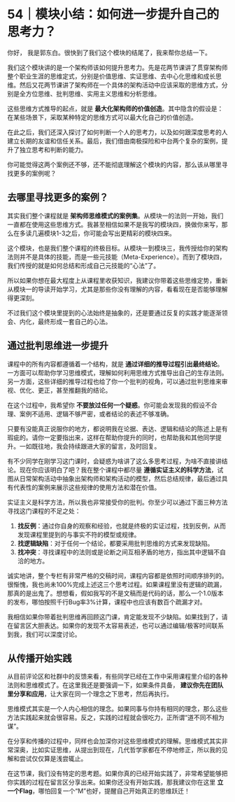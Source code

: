 # 54｜模块小结：如何进一步提升自己的思考力？
你好， 我是郭东白。很快到了我们这个模块的结尾了，我来帮你总结一下。

我们这个模块讲的是一个架构师该如何提升思考力。先是花两节课讲了贯穿架构师整个职业生涯的思维定式，分别是价值思维、实证思维、去中心化思维和成长思维。然后又花两节课讲了架构师在一个具体的架构活动中应该采取的思维方式，分别是全方位思维、批判思维、实用主义思维和分析思维。

这些思维方式推导的起点，就是 **最大化架构师的价值创造**。其中隐含的假设是：在某些场景下，采取某种特定的思维方式可以最大化自己的价值创造。

在此之后，我们还深入探讨了如何判断一个人的思考力，以及如何跟深度思考的人建立长期的友谊和信任关系。最后，我们借由南极探险和中台两个复杂的案例，提升了独立思考和判断的能力。

你可能觉得这两个案例还不够，还不能彻底理解这个模块的内容，那么该从哪里寻找更多的案例呢？

## 去哪里寻找更多的案例？

其实我们整个课程就是 **架构师思维模式的案例集**。从模块一的法则一开始，我们一直都在使用这些思维方式。我甚至相信如果不是我写的模块四，换做你来写，那么在多读几遍模块1-3之后，你可能会写出更精彩的模块四来。

这个模块，也是我们整个课程的终极目标。从模块一到模块三，我传授给你的架构法则并不是具体的技能，而是一些元技能（Meta-Experience）。而到了模块四，我们传授的就是如何总结和形成自己元技能的“心法”了。

所以如果你想在最大程度上从课程里收获知识，我建议你带着这些思维定势，重新从模块一的导读开始学习，尤其是那些你没有理解的内容，看看现在是否能够理解得更深刻。

不过我们这个模块里提到的心法始终是抽象的，还是要通过反复的实践才能逐渐领会、内化，最终形成一套自己的心法。

## 通过批判思维进一步提升

课程中的所有内容都遵循着一个结构，就是 **通过详细的推导过程引出最终结论**。一方面可以帮助你学习思维模式，理解如何利用思维方式推导出自己的生存法则。另一方面，这些详细的推导过程也给了你一个批判的视角，可以通过批判思维来审视、优化、更正，甚至推翻我的结论。

在这个过程中，我希望你 **不要放过任何一个疑惑**。你可能会发现我的假设不合理、案例不适用、逻辑不够严密，或者结论的表述不够准确。

只要有没能真正说服你的地方，都说明我在论据、表达、逻辑和结论的陈述上是有瑕疵的。请你一定要指出来，这样在帮助你提升的同时，也帮助我和其他同学提升。一如既往地，我会持续跟进大家的留言，及时回复。

有不少同学在刚学习这门课时，会疑惑为啥讲了这么多思考过程，为啥不直接讲结论。现在你应该明白了吧？我在整个课程中都尽量 **遵循实证主义的科学方法**，试图从日常架构活动中抽象出架构师和架构活动的模型，然后总结规律，最后通过具有代表性的案例来展示这些规律的使用方法和潜在价值。

实证主义是科学方法，所以我也非常接受你的批判。你至少可以通过下面三种方法寻找这门课程的不足之处：

1. **找反例**：通过你自身的观察和经验，也就是终极的实证过程，找到反例，从而发现课程里提到的与事实不符的模型或规律。
2. **找逻辑缺陷**：对于任何一个结论，都要采用批判思维的方式来发现缺陷。
3. **找冲突**：寻找课程中的法则或是论断之间互相矛盾的地方，指出其中逻辑不自洽的地方。

诚实地讲，整个专栏有非常严格的交稿时间，课程内容都是依照时间顺序排列的。很惭愧，我也尚未100%完成上述这三个思考过程。如果课程里没有逻辑的疏漏，那真的是出鬼了。想想看，假如我写的不是文稿而是代码的话，那么一个1.0版本的发布，哪怕按照千行Bug率3%计算，课程中也应该有数百个疏漏才对。

我相信如果你带着批判思维再回顾这门课，肯定能发现不少缺陷。如果找到了，请在留言区大胆表达。如果你的发现不太容易表述，也可以通过编辑/极客时间联系到我，我们可以深度讨论。

## 从传播开始实践

从目前评论区和社群中的反馈来看，有些同学已经在工作中采用课程里介绍的各种法则和思维模式了。在这里我还是要强调一下，如果条件具备， **建议你先在团队里分享和应用**，让大家在同一个理念之下思考，然后再执行。

思维模式其实是一个人内心相信的理念。如果同事与你持有相同的理念，那么这些方法实践起来就会很容易。反之，实践的过程就会很吃力，正所谓“道不同不相为谋”。

在分享和传播的过程中，同样也会加深你对这些思维模式的理解。思维模式其实非常深奥，比如实证思维，从提出到现在，几代哲学家都在不停地修正，所以我的见解和尝试仅仅算是浅尝辄止。

在这节课，我们没有特定的思考题。如果你真的已经开始实践了，非常希望能够把你实践的过程在留言区分享出来。如果你还没有开始实践，那我建议你在这里 **立一个Flag**，哪怕回复一个“M”也好，提醒自己开始真正的思维跃迁！